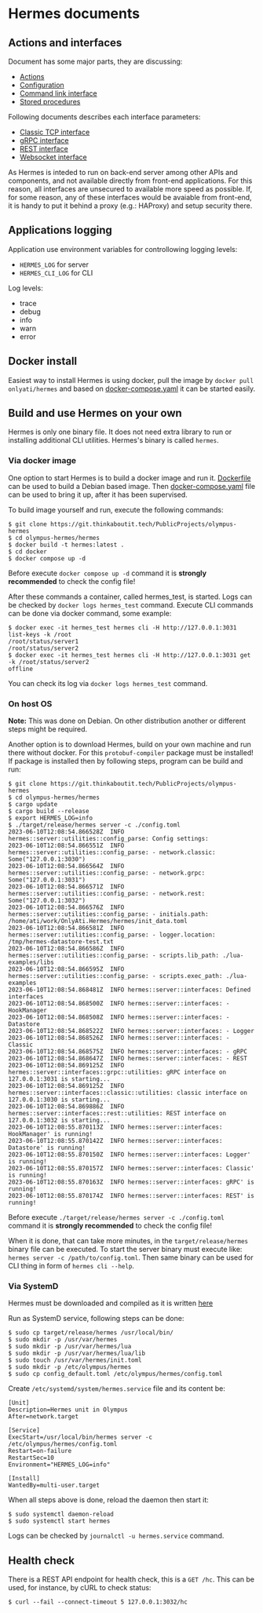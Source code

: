 # Hermes documents

## Actions and interfaces

Document has some major parts, they are discussing:
- [Actions](Actions.md)
- [Configuration](Configuration.md)
- [Command link interface](Command_line.md)
- [Stored procedures](Stored_procedures.md)

Following documents describes each interface parameters:
- [Classic TCP interface](Interface_classic.md)
- [gRPC interface](Interface_gRPC.md)
- [REST interface](Interface_REST.md)
- [Websocket interface](Interface_websocker.md)

As Hermes is inteded to run on back-end server among other APIs and components, and not available directly from front-end applications. For this reason, all interfaces are unsecured to available more speed as possible. If, for some reason, any of these interfaces would be avaiable from front-end, it is handy to put it behind a proxy (e.g.: HAProxy) and setup security there.

## Applications logging

Application use environment variables for controllowing logging levels:
- `HERMES_LOG` for server
- `HERMES_CLI_LOG` for CLI

Log levels:
- trace
- debug
- info
- warn
- error

## Docker install

Easiest way to install Hermes is using docker, pull the image by `docker pull onlyati/hermes` and based on [docker-compose.yaml](../hermes/docker/docker-compose.yaml) it can be started easily.

## Build and use Hermes on your own

Hermes is only one binary file. It does not need extra library to run or installing additional CLI utilities. Hermes's binary is called `hermes`.

### Via docker image

One option to start Hermes is to build a docker image and run it. [Dockerfile](../hermes/Dockerfile) can be used to build a Debian based image.
Then [docker-compose.yaml](../hermes/docker/docker-compose.yaml) file can be used to bring it up, after it has been supervised.

To build image yourself and run, execute the following commands:
```
$ git clone https://git.thinkaboutit.tech/PublicProjects/olympus-hermes
$ cd olympus-hermes/hermes
$ docker build -t hermes:latest .
$ cd docker
$ docker compose up -d
```

Before execute `docker compose up -d` command it is **strongly recommended** to check the config file!

After these commands a container, called hermes_test, is started. Logs can be checked by `docker logs hermes_test` command.
Execute CLI commands can be done via docker command, some example:
```
$ docker exec -it hermes_test hermes cli -H http://127.0.0.1:3031 list-keys -k /root
/root/status/server1
/root/status/server2
$ docker exec -it hermes_test hermes cli -H http://127.0.0.1:3031 get -k /root/status/server2
offline
```

You can check its log via `docker logs hermes_test` command.

### On host OS

**Note:** This was done on Debian. On other distribution another or different steps might be required.

Another option is to download Hermes, build on your own machine and run there without docker. For this `protobuf-compiler` package must be installed!
If package is installed then by following steps, program can be build and run:
```
$ git clone https://git.thinkaboutit.tech/PublicProjects/olympus-hermes
$ cd olympus-hermes/hermes
$ cargo update
$ cargo build --release
$ export HERMES_LOG=info
$ ./target/release/hermes server -c ./config.toml
2023-06-10T12:08:54.866528Z  INFO hermes::server::utilities::config_parse: Config settings:
2023-06-10T12:08:54.866551Z  INFO hermes::server::utilities::config_parse: - network.classic: Some("127.0.0.1:3030")
2023-06-10T12:08:54.866564Z  INFO hermes::server::utilities::config_parse: - network.grpc: Some("127.0.0.1:3031")
2023-06-10T12:08:54.866571Z  INFO hermes::server::utilities::config_parse: - network.rest: Some("127.0.0.1:3032")
2023-06-10T12:08:54.866576Z  INFO hermes::server::utilities::config_parse: - initials.path: /home/ati/work/OnlyAti.Hermes/hermes/init_data.toml
2023-06-10T12:08:54.866581Z  INFO hermes::server::utilities::config_parse: - logger.location: /tmp/hermes-datastore-test.txt
2023-06-10T12:08:54.866586Z  INFO hermes::server::utilities::config_parse: - scripts.lib_path: ./lua-examples/libs
2023-06-10T12:08:54.866595Z  INFO hermes::server::utilities::config_parse: - scripts.exec_path: ./lua-examples
2023-06-10T12:08:54.868481Z  INFO hermes::server::interfaces: Defined interfaces
2023-06-10T12:08:54.868500Z  INFO hermes::server::interfaces: - HookManager
2023-06-10T12:08:54.868508Z  INFO hermes::server::interfaces: - Datastore
2023-06-10T12:08:54.868522Z  INFO hermes::server::interfaces: - Logger
2023-06-10T12:08:54.868526Z  INFO hermes::server::interfaces: - Classic
2023-06-10T12:08:54.868575Z  INFO hermes::server::interfaces: - gRPC
2023-06-10T12:08:54.868647Z  INFO hermes::server::interfaces: - REST
2023-06-10T12:08:54.869125Z  INFO hermes::server::interfaces::grpc::utilities: gRPC interface on 127.0.0.1:3031 is starting...
2023-06-10T12:08:54.869125Z  INFO hermes::server::interfaces::classic::utilities: classic interface on 127.0.0.1:3030 is starting...
2023-06-10T12:08:54.869886Z  INFO hermes::server::interfaces::rest::utilities: REST interface on 127.0.0.1:3032 is starting...
2023-06-10T12:08:55.870113Z  INFO hermes::server::interfaces: HookManager' is running!
2023-06-10T12:08:55.870142Z  INFO hermes::server::interfaces: Datastore' is running!
2023-06-10T12:08:55.870150Z  INFO hermes::server::interfaces: Logger' is running!
2023-06-10T12:08:55.870157Z  INFO hermes::server::interfaces: Classic' is running!
2023-06-10T12:08:55.870163Z  INFO hermes::server::interfaces: gRPC' is running!
2023-06-10T12:08:55.870174Z  INFO hermes::server::interfaces: REST' is running!
```

Before execute `./target/release/hermes server -c ./config.toml` command it is **strongly recommended** to check the config file!

When it is done, that can take more minutes, in the `target/release/hermes` binary file can be executed. 
To start the server binary must execute like: `hermes server -c /path/to/config.toml`.
Then same binary can be used for CLI thing in form of `hermes cli --help`.

### Via SystemD

Hermes must be downloaded and compiled as it is written [here](README.md#on-host-os)

Run as SystemD service, following steps can be done:
```
$ sudo cp target/release/hermes /usr/local/bin/
$ sudo mkdir -p /usr/var/hermes
$ sudo mkdir -p /usr/var/hermes/lua
$ sudo mkdir -p /usr/var/hermes/lua/lib
$ sudo touch /usr/var/hermes/init.toml
$ sudo mkdir -p /etc/olympus/hermes
$ sudo cp config_default.toml /etc/olympus/hermes/config.toml
```

Create `/etc/systemd/system/hermes.service` file and its content be:
```
[Unit]
Description=Hermes unit in Olympus
After=network.target

[Service]
ExecStart=/usr/local/bin/hermes server -c /etc/olympus/hermes/config.toml
Restart=on-failure
RestartSec=10
Environment="HERMES_LOG=info"

[Install]
WantedBy=multi-user.target
```

When all steps above is done, reload the daemon then start it:
```
$ sudo systemctl daemon-reload
$ sudo systemctl start hermes
```

Logs can be checked by `journalctl -u hermes.service` command.

## Health check

There is a REST API endpoint for health check, this is a `GET /hc`. This can be used, for instance, by cURL to check status:
```
$ curl --fail --connect-timeout 5 127.0.0.1:3032/hc
```
